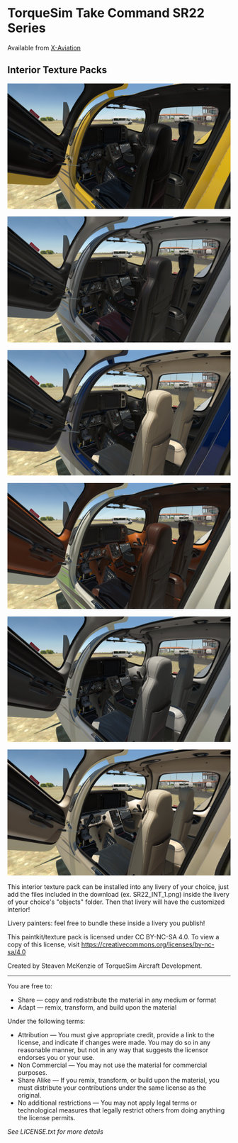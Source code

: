 # TorqueSim Take Command SR22 Series
Available from [X-Aviation](https://www.x-aviation.com/catalog/product_info.php/torquesim-sr22-series-p-175)
## Interior Texture Packs

![Black and Black](BlackandBlack.png?raw=true "Black and Black")

![Black and Grey](BlackandGrey.png?raw=true "Black and Grey")

![Black and Ivory](BlackandIvory.png?raw=true "Black and Ivory")

![Elite Umber](EliteUmber.png?raw=true "Elite Umber")

![Grey and Grey](GreyandGrey.png?raw=true "Grey and Grey")

![Ivory](Ivory.png?raw=true "Ivory")


This interior texture pack can be installed into any livery of your choice, just add the files included in the download (ex. SR22_INT_1.png) inside the livery of your choice's "objects" folder. Then that livery will have the customized interior!

Livery painters: feel free to bundle these inside a livery you publish!


This paintkit/texture pack is licensed under CC BY-NC-SA 4.0. To view a copy of this license, visit https://creativecommons.org/licenses/by-nc-sa/4.0

Created by Steaven McKenzie of TorqueSim Aircraft Development. 

---

You are free to:
- Share — copy and redistribute the material in any medium or format
- Adapt — remix, transform, and build upon the material

Under the following terms:
- Attribution — You must give appropriate credit, provide a link to the license, and indicate if changes were made. You may do so in any reasonable manner, but not in any way that suggests the licensor endorses you or your use.
- Non Commercial — You may not use the material for commercial purposes.
- Share Alike — If you remix, transform, or build upon the material, you must distribute your contributions under the same license as the original.
- No additional restrictions — You may not apply legal terms or technological measures that legally restrict others from doing anything the license permits.

*See LICENSE.txt for more details*